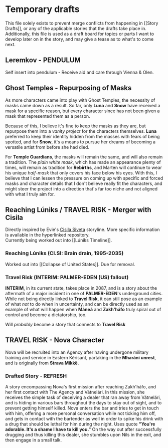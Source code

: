 # Temporary drafts 
This file solely exists to prevent merge conflicts from happening in [[Story Drafts]], or any of the applicable stories that the drafts take place in. Additionally, this file is used as a draft board for topics or parts I want to develop later on in the story, and may give a tease as to what's to come next.

## Leremkov - PENDULUM
Self insert into pendulum - Receive aid and care through Vienna & Olen.

## Ghost Temples - Repurposing of Masks
As more characters came into play with Ghost Temples, the necessity of masks came down as a result. So far, only **Luna** and **Snow** have received a mask for a specific reason, but every character since has not been given a mask that represented them as a person. 

Because of this, I believe it's fine to keep the masks as they are, but repurpose them into a *vanity project* for the characters themselves. **Luna** preferred to keep their identity hidden from the masses with fears of being spotted, and for **Snow**, it's a means to pursue her dreams of becoming a versatile artist from before she had died. 

For **Temple Guardians**, the masks will remain the same, and will also remain a tradition. The *plain white mask*, which has made an appearance plenty of times, will remain as tradition for **Rebirths**, and Marten will continue to wear his unique *half-mask* that only covers his face below his eyes. With this, I believe that I can lessen the pressure on coming up with specific and forced masks and character details that I don't believe really fit the characters, and might steer the project into a direction that's far too niche and not aligned with what I truly aim for.

## Reaching Lúniks / TRAVEL RISK - Merger with Cisila
Directly inspired by Evie's [Cisila Siveta](https://github.com/eviedense/CI.SI) storyline. More specific information is available in the hyperlinked repository. \
Currently being worked out into [[Lúniks Timeline]].

### Reaching Lúniks (CI.SI: Brain drain, 1995-2035)
Worked out into [[Collapse of United States]]. Due for removal.
### Travel Risk (INTERIM: PALMER-EDEN (US) fallout)
**INTERIM**, in its current state, takes place in 2087, and is a story about the aftermath of a major incident in one of **PALMER-EDEN**'s underground cities. While not being directly linked to **Travel Risk**, it can still pose as an example of what *not* to do when in uncertainty, and can be directly used as an example of what will happen when **Máneá** and **Zakh'háfo** truly spiral out of control and become a dictatorship, too. 

Will *probably* become a story that connects to **Travel Risk**

## TRAVEL RISK - Nova Character 
Nova will be recruited into an Agency after having undergone military training and service in Eastern Kérisant, partaking in the **Mharáni unrest**, and is originally from **Strava Mikkë**.
### Drafted Story - REFRESH
A story encompassing Nova's first mission after reaching Zakh'háfo, and her first contact with The Agency and Vátnelári. In this mission, she receives the simple task of deceiving a dealer that ran away from Vátnelári, and is hiding in various bars throughout the days to stay out of sight, and to prevent getting himself killed. Nova enters the bar and tries to get in touch with him, offering a more personal conversation while not ticking him off, and gets in contact with the bartender as well in order to spike his drink with a drug that should be lethal for him during the night. Uses quote **"You're adorable. It's a shame I have to kill you."** On the way out after successfully drugging and thus killing this dealer, she stumbles upon Nils in the exit, and then engage in a small talk.
